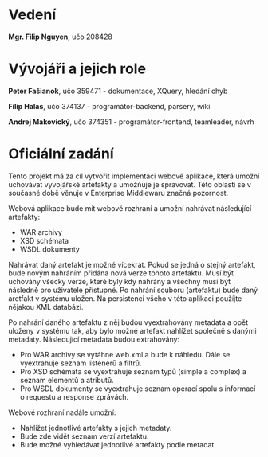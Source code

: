 
# Vedení #

**Mgr. Filip Nguyen**, učo 208428

# Vývojáři a jejich role #

**Peter Fašianok**, učo 359471 - dokumentace, XQuery, hledání chyb

**Filip Halas**, učo 374137 - programátor-backend, parsery, wiki

**Andrej Makovický**, učo 374351 - programátor-frontend, teamleader, návrh

# Oficiální zadání #

Tento projekt má za cíl vytvořit implementaci webové aplikace, která umožní uchovávat vyvojářské artefakty a umožňuje je spravovat. Této oblasti se v současné době věnuje v Enterprise Middlewaru značná pozornost.

Webová aplikace bude mít webové rozhraní a umožní nahrávat následující artefakty:
  * WAR archivy
  * XSD schémata
  * WSDL dokumenty

Nahrávat daný artefakt je možné vícekrát. Pokud se jedná o stejný artefakt, bude novým nahráním přidána nová verze tohoto artefaktu. Musí být uchovány všecky verze, které byly kdy nahrány a všechny musí být následně pro uživatele přístupné. Po nahrání souboru (artefaktu) bude daný aretfakt v systému uložen. Na persistenci všeho v této aplikaci použíjte nějakou XML databázi.

Po nahrání daného artefaktu z něj budou vyextrahovány metadata a opět uloženy v systému tak, aby bylo možné artefakt nahlížet společně s danými metadaty. Následující metadata budou extrahovány:

  * Pro WAR archivy se vytáhne web.xml a bude k náhledu. Dále se vyextrahuje seznam listenerů a filtrů.
  * Pro XSD schémata se vyextrahuje seznam typů (simple a complex) a seznam elementů a atributů.
  * Pro WSDL dokumenty se vyextrahuje seznam operací spolu s informací o requestu a response zprávách.

Webové rozhraní nadále umožní:
  * Nahlížet jednotlivé artefakty s jejich metadaty.
  * Bude zde vidět seznam verzí artefaktu.
  * Bude možné vyhledávat jednotlivé artefakty podle metadat.
